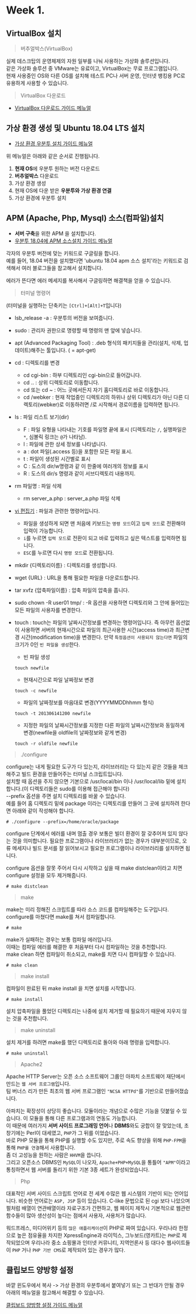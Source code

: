 # Week 1.

## VirtualBox 설치

> 버추얼박스(VirtualBox)

실제 데스크탑의 운영체제의 자원 일부를 나눠 사용하는 가상화 솔루션입니다.   
같은 가상화 솔루션 중 VMware는 유료이고, VirtualBox는 무료 프로그램입니다.   
현재 사용중인 OS와 다른 OS를 설치해 테스트 PC나 서버 운영, 인터넷 뱅킹용 PC로 유용하게 사용할 수 있습니다.

> VirtualBox 다운로드

- [VirtualBox 다운로드 가이드 메뉴얼](https://yjshin.tistory.com/entry/0-%EC%98%A4%EB%9D%BC%ED%81%B4-%EB%B2%84%EC%B6%94%EC%96%BC%EB%B0%95%EC%8A%A4VirtualBox-%EB%8B%A4%EC%9A%B4%EB%A1%9C%EB%93%9C%EC%99%80-%EC%84%A4%EC%B9%98-%EB%B0%A9%EB%B2%95)

## 가상 환경 생성 및 Ubuntu 18.04 LTS 설치

- [가상 환경 우분투 설치 가이드 메뉴얼](https://cntechsystems.tistory.com/27)

위 메뉴얼은 아래와 같은 순서로 진행됩니다.

1. **현재 OS**에 우분투 원하는 버전 다운로드
2. **버추얼박스** 다운로드
3. 가상 환경 생성
4. 현재 OS에 다운 받은 **우분투와 가상 환경 연결**
5. 가상 환경에 우분투 설치

## APM (Apache, Php, Mysql) 소스(컴파일)설치

- **서버 구축**을 위한 APM 을 설치합니다.
- [우분투 18.04에 APM 소스설치 가이드 메뉴얼](https://velog.io/@seowoo/Ubuntu-apm-%EC%86%8C%EC%8A%A4%EC%84%A4%EC%B9%98)

각자의 우분투 버전에 맞는 키워드로 구글링을 합니다.   
예를 들어, 18.04 버전을 설치했다면 'ubuntu 18.04 apm 소스 설치'라는 키워드로 검색해서 여러 블로그들을 참고해서 설치합니다.

에러가 뜬다면 에러 메세지를 복사해서 구글링하면 해결책을 얻을 수 있습니다.

> 터미널 명령어

(터미널을 실행하는 단축키는 `[Ctrl]+[Alt]+T`입니다)

- lsb_release -a : 우분투의 버전을 보여줍니다.
- sudo : 관리자 권한으로 명령할 때 명령의 맨 앞에 넣습니다.
- apt (Advanced Packaging Tool) : .deb 형식의 패키지들을 관리(설치, 삭제, 업데이트)해주는 툴입니다. ( = apt-get)
- cd : 디렉토리를 변경
  - cd cgi-bin    : 하부 디렉토리인 cgi-bin으로 들어갑니다.
  - cd  ..        : 상위 디렉토리로 이동합니다.
  - cd 또는 cd ~  : 어느 곳에서든지 자기 홈디렉토리로 바로 이동합니다.
  - cd /webker    : 현재 작업중인 디렉토리의 하위나 상위 디렉토리가 아닌 다른 디렉토리(webker)로 이동하려면 /로 시작해서 경로이름을 입력하면 됩니다.
- ls : 파일 리스트 보기(dir)
  - F : 파일 유형을 나타내는 기호를 파일명 끝에 표시
      (디렉토리는 `/`, 실행파일은 `*`, 심볼릭 링크는 `@`가 나타남).
  - l  : 파일에 관한 상세 정보를 나타냅니다.
  - a : dot 파일(.access 등)을 포함한 모든 파일 표시.
  - t  : 파일이 생성된 시간별로 표시
  - C : 도스의 dir/w명령과 같 이 한줄에 여러개의 정보를 표시
  - R : 도스의 dir/s 명령과 같이 서브디렉토리 내용까지.
- rm 파일명 : 파일 삭제
  - rm server_a.php : server_a.php 파일 삭제
- [vi 편집기](https://iamfreeman.tistory.com/entry/vi-vim-%ED%8E%B8%EC%A7%91%EA%B8%B0-%EB%AA%85%EB%A0%B9%EC%96%B4-%EC%A0%95%EB%A6%AC-%EB%8B%A8%EC%B6%95%ED%82%A4-%EB%AA%A8%EC%9D%8C-%EB%AA%A9%EB%A1%9D) : 파일과 관련한 명령어입니다.
  - 파일을 생성하게 되면 맨 처음에 키보드는 `명령 모드`이고 `입력 모드`로 전환해야 입력이 가능합니다.
  - `i`를 누르면 `입력 모드`로 전환이 되고 바로 입력하고 싶은 텍스트를 입력하면 됩니다.
  - `ESC`를 누르면 다시 `명령 모드`로 전환됩니다.
- mkdir {디렉토리이름} : 디렉토리를 생성합니다.
- wget {URL} : URL을 통해 필요한 파일을 다운로드합니다.
- tar xvfz {압축파일이름} : 압축 파일의 압축을 풉니다.
- sudo chown -R user01 tmp/ : -R 옵션을 사용하면 디렉토리와 그 안에 들어있는 모든 파일의 사용자를 변경한다.
- touch : touch는 파일의 날짜시간정보를 변경하는 명령어입니다. 즉 아무런 옵션없이 사용하면 서버의 현재시간으로 파일의 최근사용한 시간(access time)과 최근변경 시간(modification time)을 변경한다. 만약 `특정옵션이 사용되지 않는다면` 파일의 크기가 0인 `빈 파일을 생성`한다.

  - 빈 파일 생성

  ```
  touch newfile
  ```

  - 현재시간으로 파일 날짜정보 변경

  ```
  touch -c newfile
  ```

  - 파일의 날짜정보를 마음대로 변경(YYYYMMDDhhmm 형식)

  ```
  touch -t 201306141200 newfile  
  ```

  - 지정한 파일의 날짜시간정보를 지정한 다른 파일의 날짜시간정보와 동일하게 변경(newfile을 oldfile의 날짜정보와 같게 변경)

  ```
  touch -r oldfile newfile
  ```

> ./configure

configure는 내게 필요한 도구가 다 있는지, 라이브러리는 다 있는지 같은 것들을 체크해주고 빌드 환경을 만들어주는 터미널 스크립트입니다.   
설치할 때 옵션을 주지 않으면 기본으로 /usr/local/bin 이나 /usr/local/lib 밑에 설치합니다.(이 디렉토리들은 sudo를 이용해 접근해야 합니다)   
--prefix 옵션을 주면 설치 디렉토리를 바꿀 수 있습니다.   
예를 들어 홈 디렉토리 밑에 package 이라는 디렉토리를 만들어 그 곳에 설치하려 한다면 아래와 같이 작성해야 합니다.

```
# ./configure --prefix=/home/oracle/package
```

configure 단계에서 에러를 내며 멈출 경우 보통은 빌더 환경이 잘 갖추어져 있지 않다는 것을 의미합니다.
필요한 프로그램이나 라이브러리가 없는 경우가 대부분이므로, 오류 메세지나 빌드 문서를 잘 읽어보시고 필요한 프로그램이나 라이브러리를 설치하면 됩니다.  

configure 옵션을 잘못 주어서 다시 시작하고 싶을 때 make distclean이라고 치면 configure 설정을 모두 제거해줍니다.

```
# make distclean
```

> make

make는 미리 정해진 스크립트를 따라 소스 코드를 컴파일해주는 도구입니다. configure를 마쳤다면 make를 쳐서 컴파일합니다.

```
# make
```

make가 실패하는 경우는 보통 컴파일 에러입니다.   
이때는 컴파일 에러를 해결한 후 처음부터 다시 컴파일하는 것을 추천합니다.   
make clean 하면 컴파일이 취소되고, make를 치면 다시 컴파일할 수 있습니다.

```
# make clean
```

> make install
 
컴파일이 완료된 뒤 make install 을 치면 설치를 시작합니다.

```
# make install
```

설치 압축파일을 풀었던 디렉토리는 나중에 설치 제거할 때 필요하기 때문에 지우지 않는 것을 추천합니다.

> make uninstall

설치 제거를 하려면 make를 했던 디렉토리로 돌아와 아래 명령을 입력합니다.

```
# make uninstall
```

> Apache2

Apache HTTP Server는 오픈 소스 소프트웨어 그룹인 아파치 소프트웨어 재단에서 만드는 `웹 서버 프로그램`입니다.   
팀 버너스 리가 만든 최초의 웹 서버 프로그램인 `"NCSA HTTPd"`를 기반으로 만들어졌습니다.

아파치는 확장성이 상당히 좋습니다. 모듈이라는 개념으로 수많은 기능을 덧붙일 수 있습니다. 이 모듈을 통해 다른 프로그램과의 연동도 가능합니다.   
이 때문에 여러가지 **서버 사이드 프로그래밍 언어**나 **DBMS**와도 궁합이 잘 맞았는데, 초창기에는 Perl이 대세였고, `PHP`가 그 뒤를 이었습니다.   
바로 PHP 모듈을 통해 PHP를 실행할 수도 있지만, 주로 속도 향상을 위해 `PHP-FPM`을 통해 `PHP를 연결`해서 사용합니다.   
좀 더 고성능을 원하는 사람은 `HHVM`을 씁니다.   
그리고 오픈소스 DBMS인 `MySQL`이 나오자, `Apache+PHP+MySQL`을 통틀어 `"APM"`이라고 통칭하면서 웹 서버를 돌리기 위한 기본 3종 세트가 완성되었습니다.

> Php

대표적인 서버 사이드 스크립트 언어로 전 세계 수많은 웹 시스템의 기반이 되는 언어입니다. 비슷한 언어로는 `ASP, JSP` 등이 있습니다. C-like 문법으로 된 cgi 보다 나았으며 펄처럼 배열이 연관배열이라 자료구조가 간편하고, 웹 페이지 제작시 기본적으로 웹관련 함수들이 많아 생산성이 높다는 점에서 사용자, 사용처가 많습니다.

워드프레스, 미디어위키 등의 `많은 애플리케이션`이 PHP로 짜여 있습니다. 우리나라 한정으로 높은 점유율을 차지한 XpressEngine과 라이믹스, 그누보드(영카트)는 `PHP`로 제작되었으며 우리나라 중소 쇼핑몰과 인터넷 커뮤니티, 지역언론사 등 대다수 웹사이트들이 `PHP` 거나 `PHP 기반 CMS`로 제작되어 있는 경우가 많다.

## 클립보드 양방향 설정

바깥 윈도우에서 복사 -> 가상 환경의 우분투에서 붙여넣기 또는 그 반대가 안될 경우 아래의 메뉴얼을 참고해서 해결할 수 있습니다.

[클립보드 양방향 설정 가이드 메뉴얼](https://www.hanumoka.net/2019/08/17/ubuntu-20190817-ubuntu-virtualbox-copy-paste/)
